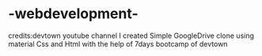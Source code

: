 # -webdevelopment-

credits:devtown youtube channel
  I created Simple GoogleDrive clone using material Css and Html with the help of 7days bootcamp of devtown
